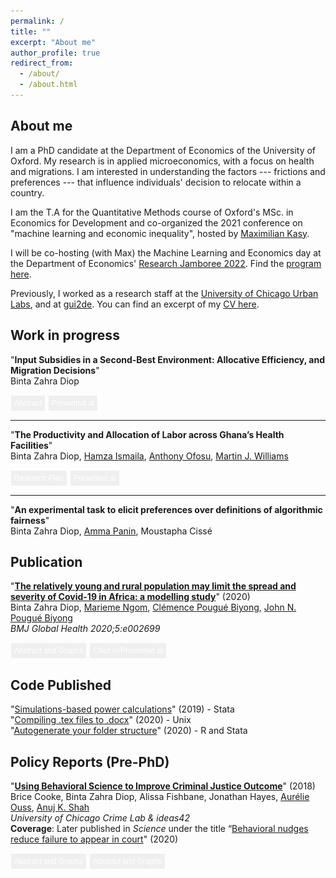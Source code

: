 ```yaml
---
permalink: /
title: ""
excerpt: "About me"
author_profile: true
redirect_from: 
  - /about/
  - /about.html
---
```


<script>
function button(id) {
  var x = document.getElementById(id);
  var ids = ["abs1", "pres1", "abs2", "pres2", "abs3", "pres3", "abs4", "pres4" ];
  for(var i = 0; i < ids.length; i++) {
    var item = ids[i];
    if (item != id) {
      document.getElementById(item).style.display = "none";
    } else {
      if (x.style.display === "none") {
        x.style.display = "block"
      } else {
        x.style.display = "none";
      }
    }
  }	
}
</script> 

<head>
<style>
.button {
  border: none;
  color: white;
  padding: 5px 5px;
  text-align: center;
  text-decoration: none;
  display: inline-block;
  font-size: 12px;
  margin: 1px 1px;
  cursor: pointer;
}

.button1 {background-color: #4CAF50;border-radius: 12px;} /* Green */
.button2 {background-color: #008CBA;border-radius: 12px;} /* Blue */
.button3 {background-color: #636363;border-radius: 12px;} /* Gray */
</style>
</head>

## About me

I am a PhD candidate at the Department of Economics of the University of Oxford. My research is in applied microeconomics, with a focus on health and migrations. I am interested in understanding the factors --- frictions and preferences --- that influence individuals' decision to relocate within a country.  

I am the T.A for the Quantitative Methods course of Oxford's MSc. in Economics for Development and co-organized the 2021 conference on "machine learning and economic inequality", hosted by [Maximilian Kasy](https://maxkasy.github.io/home/).  

I will be co-hosting (with Max) the Machine Learning and Economics day at the Department of Economics' [Research Jamboree 2022](https://www.economics.ox.ac.uk/research-jamboree-2022). Find the [program here](https://maxkasy.github.io/home/ML_Econ_Oxford/Jamboree_2022/).  

Previously, I worked as a research staff at the [University of Chicago Urban Labs](https://urbanlabs.uchicago.edu/), and at [gui2de](https://gui2de.georgetown.edu/#). You can find an excerpt of my [CV here](https://bzdiop.github.io/cv/).


## Work in progress 

"**Input Subsidies in a Second-Best Environment: Allocative Efficiency, and Migration Decisions**"  
Binta Zahra Diop  
<div class="buttonbar">
    <button class="button button3" onclick="button(&quot;abs1&quot;)">Abstract</button> 
    <button class="button button3" onclick="button(&quot;pres1&quot;)">Presented at</button> 
     </div> 
  <div class="popup" id="abs1" style="display:none;">
I explore the impacts of agricultural input subsidies programs (ISPs) on internal migration. I construct a theoretical framework where ISPs address two common challenges. First, a learning externality leads farmers to use improved inputs only if some neighbors do so. By lowering the costs of adopting inputs, the ISP internalizes this externality. Second, farmers face a binding credit constraint, making the upfront cost of both fertilizer adoption and migration unaffordable. In the presence of resale markets, the subsidized bundle of fertilizer can be traded to either generate liquidity and migrate or purchase more fertilizer and double-down in agriculture. In this setting, resale markets improve the allocative efficiency of the ISP by turning it into a small cash-transfer to net re-sellers and a large in-kind transfer to net buyers. I substantiate the model's predictions using a panel of Zambian smallholders, many of whom benefited from an ISP. I find that the share of households relocating increases by 15pp compared to areas with no subsidy. For the remaining households, an additional 26pp send at least one member out to migrate.
</div>
  <div class="popup" id="pres1" style="display:none;">
<b>2022:</b> NOVA Conference on Economic Development (Lisbon),  International Conference on Development Economics (AFEDEV1, Clermont-Ferrand), 37th meeting of the European Economic Association/74th European meeting of the Econometric Society (EEA-ESEM, Milan)_, Royal Economic Society Easter Training School (Bristol) </br>
<b>2021:</b> PhD Student Workshop of the Urban Economics Association, Economic Development and Wellbeing Research Group seminar series at the University of Johannesburg, 10th European Meeting of the Urban Economics Association, Africa Meeting of the Econometric Society, Midwest International Economic Development Conference  
</div>
  <p></p>




  
  
 **** 
"**The Productivity and Allocation of Labor across Ghana’s Health Facilities**"  
Binta Zahra Diop, [Hamza Ismaila](https://www.researchgate.net/profile/Hamza_Ismaila), [Anthony Ofosu](https://www.researchgate.net/profile/Anthony_Ofosu), [Martin J. Williams](https://martinjwilliams.com/)  
<div class="buttonbar">
    <button class="button button3" onclick="button(&quot;abs2&quot;)">Research Plan</button> 
    <button class="button button3" onclick="button(&quot;pres2&quot;)">Presented at</button> 
     </div> 
  <div class="popup" id="abs2" style="display:none;">
In order to deliver public services, governments must allocate scarce human and financial resources across their territories, yet there is little systematic evidence on the productivity of these inputs or allocative efficiency with which governments allocate them. We study this by leveraging a unique panel dataset of service delivery, health outcomes, and human and financial inputs in the universe of over 5,000 public health facilities in Ghana. Our research design allows us to estimate the marginal returns to health personnel on health service delivery quantity and quality, while controlling for unobserved heterogeneity across facilities. We benchmark these estimates to various methods of valuing health service delivery, to assess whether (and which kinds of) government expenditure on worker salaries are cost effective ways to improve service delivery. We also use these estimates to simulate the potential gains from several potential policies for improving health worker allocation.
</div>
  <div class="popup" id="pres2" style="display:none;">
<b>2022:</b> Economic Development and Wellbeing Research Group seminar series at the University of Johannesburg (2022), WGAPE (2019), ODI Public Finance conference (2020)  
</div>
  <p></p>
  
 **** 
"**An experimental task to elicit preferences over definitions of algorithmic fairness**"  
Binta Zahra Diop, [Amma Panin](http://ammapanin.com/), Moustapha Cissé   


<!-- ***  
"**Migration Decisions: Frictions vs. Preferences**"   
**Presentations**: Urban Economic Association PhD Workshop, Elevator pitch (2020)   --> 

## Publication
"[**The relatively young and rural population may limit the spread and severity of Covid-19 in Africa: a modelling study**](https://gh.bmj.com/content/5/5/e002699)" (2020)  
Binta Zahra Diop, [Marieme Ngom](https://www.anl.gov/profile/marieme-ngom), [Clémence Pougué Biyong](https://www.pantheonsorbonne.fr/page-perso/e1904015601), [John N. Pougué Biyong](https://www.inet.ox.ac.uk/people/john-pougu%C3%A9-biyong/)  
_BMJ Global Health 2020;5:e002699_  
<div class="buttonbar">
    <button class="button button3" onclick="button(&quot;abs3&quot;)">Abstract and Graphs</button> 
    <button class="button button3" onclick="button(&quot;pres3&quot;)">Cited in/Presented at</button> 
     </div> 
  <div class="popup" id="abs3" style="display:none;">
<b>Cited in:</b>  CNN Business, The Conversation, Quartz, allAfrica, The Independent, Le Point  <br>
<b>Introduction</b> A novel coronavirus disease 2019 (COVID-19) has spread to all regions of the world. There is great uncertainty regarding how countries’ characteristics will affect the spread of the epidemic; to date, there are few studies that attempt to predict the spread of the epidemic in African countries. In this paper, we investigate the role of demographic patterns, urbanisation and comorbidities on the possible trajectories of COVID-19 in Ghana, Kenya and Senegal.<br>
<b>Methods</b> We use an augmented deterministic Susceptible-Infected-Recovered model to predict the true spread of the disease, under the containment measures taken so far. We disaggregate the infected compartment into asymptomatic, mildly symptomatic and severely symptomatic to match observed clinical development of COVID-19. We also account for age structures, urbanisation and comorbidities (HIV, tuberculosis, anaemia).  <br>
<b>Results</b> In our baseline model, we project that the peak of active cases will occur in July, subject to the effectiveness of policy measures. When accounting for the urbanisation, and factoring in comorbidities, the peak may occur between 2 June and 17 June (Ghana), 22 July and 29 August (Kenya) and, finally, 28 May and 15 June (Senegal). Successful containment policies could lead to lower rates of severe infections. While most cases will be mild, we project in the absence of policies further containing the spread, that between 0.78% and 1.03%, 0.61% and 1.22%, and 0.60% and 0.84% of individuals in Ghana, Kenya and Senegal, respectively, may develop severe symptoms at the time of the peak of the epidemic.  <br>
<b>Conclusion</b> Compared with Europe, Africa’s younger and rural population may modify the severity of the epidemic. The large youth population may lead to more infections but most of these infections will be asymptomatic or mild, and will probably go undetected. The higher prevalence of underlying conditions must be considered.<br />  
      <br />
      <b>Predictions of the model:</b><br />  
     <img src="/images/covidpredictions.png" width="60%" height="60%"> <br />
      <b>The actual progression of infections:</b><br />  
      <img src="/images/covidreality.png" width="60%" height="60%">
</div>
  <div class="popup" id="pres3" style="display:none;">
World Health Organization TC Modeling Series (June 2020)
</div>
  <p></p>


    
## Code Published   
"[Simulations-based power calculations](https://csae.web.ox.ac.uk/files/coderscornerttweek5fmpdf)" (2019) - Stata   
"[Compiling .tex files to .docx](https://csae.web.ox.ac.uk/files/coderscornermt19week4fm1pdf)" (2020) - Unix    
"[Autogenerate your folder structure](https://csae.web.ox.ac.uk/sites/default/files/csae/documents/media/coderscorner_mt20week3_sp_v2.pdf)" (2020) - R and Stata   


## Policy Reports (Pre-PhD) 
"[**Using Behavioral Science to Improve Criminal Justice Outcome**](http://theslab.uchicago.edu/anuj/uploads/summons.pdf)" (2018)  
Brice Cooke, Binta Zahra Diop, Alissa Fishbane, Jonathan Hayes, [Aurélie Ouss](http://aouss.github.io/), [Anuj K. Shah](https://www.chicagobooth.edu/faculty/directory/s/anuj-k-shah)  
_University of Chicago Crime Lab & ideas42_    
**Coverage**: 
Later published in _Science_ under the title “[Behavioral nudges reduce failure to appear in court](https://science.sciencemag.org/content/early/2020/10/07/science.abb6591.abstract)" (2020)  
<div class="buttonbar">
    <button class="button button3" onclick="button(&quot;abs4&quot;)">Abstract and Graphs</button> 
    <button class="button button3" onclick="button(&quot;pres4&quot;)">Abstract and Graphs</button> 
     </div> 
  <div class="popup" id="abs4" style="display:none;">
Each year, millions of Americans fail to appear in court for low-level offenses, and warrants are then issued for their arrest. In two field studies in New York City, we make critical information salient by redesigning the summons form and providing text message reminders. These interventions reduce failures to appear by 13 to 21% and lead to 30,000 fewer arrest warrants over a 3-year period. In laboratory experiments, we find that whereas criminal justice professionals see failures to appear as relatively unintentional, laypeople believe they are more intentional. These lay beliefs reduce support for policies that make court information salient and increase support for punishment. Our findings suggest that criminal justice policies can be made more effective and humane by anticipating human error in unintentional offenses.<br />
      <img src="/images/fta_form.png" width="50%" height="50%"><img src="/images/fta.png" width="50%" height="50%"> 
</div>
  <div class="popup" id="pres4" style="display:none;">
Boston Globe, FastCompany,The American Bar Association Journal (ABA Journal),The Behavioral Scientist , NYDaily News, Metro, Courthouse News Service, CityLab. <br />
      <img src="/images/fta_form.png" width="50%" height="50%"><img src="/images/fta.png" width="50%" height="50%"> 
</div>
  <p></p>


<!-- 
## References

[Douglas Gollin](https://sites.google.com/site/douglasgollin/)  
Professor  
University of Oxford  
douglas.gollin[at]qeh.ox.ac.uk  

[Hamish Low](https://sites.google.com/site/hamishlowecon/)  
Professor  
University of Oxford  
hamish.low[at]economics.ox.ac.uk  

[Martin J. Williams](https://martinjwilliams.com/)  
Associate Professor   
University of Oxford  
martin.williams[at]bsg.ox.ac.uk  

[Christopher Woodruff](https://chriswoodruff.qeh.ox.ac.uk/) (Teaching)  
Professor   
University of Oxford  
christopher.woodruff[at]qeh.ox.ac.uk   -->

